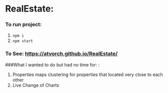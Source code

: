 # RealEstate:

### To run project: 
 1. `npm i`
 2. `npm start`
 
### To See: https://atvorch.github.io/RealEstate/

###What I wanted to do but had no time for: :

1. Properties maps clustering for properties that located very close to each other
2. Live Change of Charts
